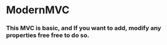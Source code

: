 # ModernMVC
### This MVC is basic, and If you want to add, modify any properties free free to do so.
